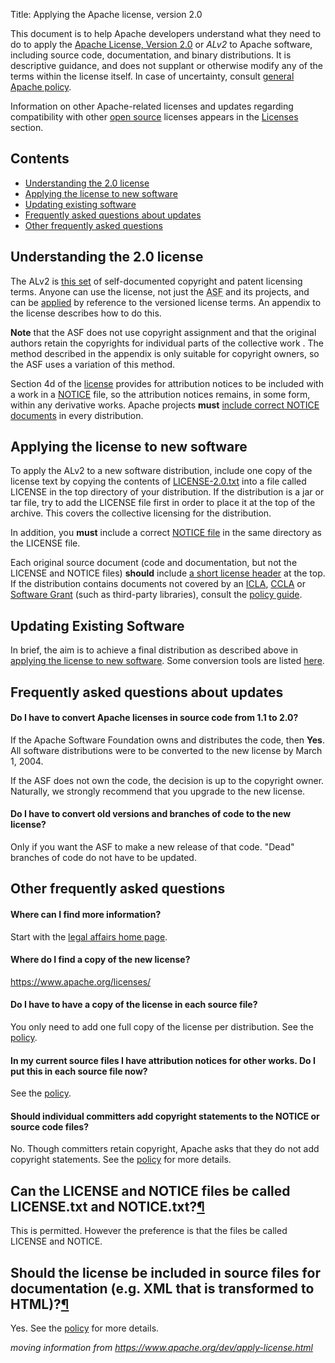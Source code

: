Title: Applying the Apache license, version 2.0

This document is to help Apache developers understand what they need to do to apply the <a href="https://www.apache.org/licenses/LICENSE-2.0" target="_blank">Apache License, Version 2.0</a> or _ALv2_ to Apache software, including source code, documentation, and binary distributions. It is descriptive guidance, and does not supplant or otherwise modify any of the terms within the license itself. In case of uncertainty, consult <a href="https://www.apache.org/legal" target="_blank">general Apache policy</a>.

Information on other Apache-related licenses and updates regarding compatibility with other <a href="https://www.opensource.org" taarget="_blank">open source</a> licenses appears in the <a href="https://www.apache.org/licenses/" target="_blank">Licenses</a> section.

<h2>Contents</h2>

<ul>
<li><a href="#license">Understanding the 2.0 license</a></li>
<li><a href="#new">Applying the license to new software</a></li>
<li><a href="#existing">Updating existing software</a></li>
<li><a href="#faq-existing">Frequently asked questions about updates</a></li>
<li><a href="#faq">Other frequently asked questions</a></li>
</ul>
  

<h2 id="license">Understanding the 2.0 license</h2>
<p>The ALv2 is <a href="https://www.apache.org/licenses/LICENSE-2.0.txt" target="_blank">this set</a> of self-documented copyright and patent licensing terms. Anyone can use the license, not just the <abbr title="Apache Software Foundation">ASF</abbr> and its projects, and can be <a href="https://www.apache.org/licenses/LICENSE-2.0.html#apply" target="_blank">applied</a> by reference to the versioned license terms. An appendix to the license describes how to do this.

**Note** that the ASF does not use copyright assignment and that the original authors retain the copyrights for individual parts of the collective work . The method described in the appendix is only suitable for copyright owners, so the ASF uses a variation of
this method.

Section 4d of the <a href="https://www.apache.org/licenses/LICENSE-2.0.txt" target="_blank">license</a> provides for attribution notices to be included with a work in a <a href="https://www.apache.org/licenses/example-NOTICE.txt" target="_blank">NOTICE</a> file, so the attribution notices remains, in some form, within any derivative works. Apache projects **must** <a href="http://www.apache.org/legal/src-headers.html#notice" target="_blank">include correct NOTICE documents</a> in every distribution.
  
<h2 id="new">Applying the license to new software</h2>

To apply the ALv2 to a new software distribution, include one copy of the license text by copying the contents of <a href="https://www.apache.org/licenses/LICENSE-2.0.txt" Target="_blank">LICENSE-2.0.txt</a> into a file called LICENSE in the top directory of your distribution. If the distribution is a jar or tar file, try to add the LICENSE file first in order to place it at the top of the archive. This covers the collective licensing for the distribution.

In addition, you **must** include a correct <a href="https://www.apache.org/legal/src-headers.html#notice" target="_blank">NOTICE file</a> in the same directory as the LICENSE file.

Each original source document (code and documentation, but not the LICENSE and NOTICE files) **should** include <a href="https://www.apache.org/legal/src-headers.html#headers" target="_blank"> a short license header</a> at the top. If the distribution contains  documents not covered by an <a href="https://www.apache.org/licenses/icla.txt" target="_blank">ICLA</a>,
<a href="https://www.apache.org/licenses/cla-corporate.txt" target="_blank">CCLA</a> or <a href="https://www.apache.org/licenses/software-grant.txt" target="_blank">Software Grant</a> (such as third-party libraries), consult the <a href="https://www.apache.org/legal/resolved.html" target="_blank">policy guide</a>.

<h2 id="existing">Updating Existing Software</h2>

<p>In brief, the aim is to achieve a final distribution as described above in <a href="#new">applying the license to new software</a>. Some conversion tools are listed <a href="http://www.apache.org/legal/src-headers.html#faq-update-scripts">here</a>.</p>

<h2 id="faq-existing">Frequently asked questions about updates</h2>

<h4 id="convert_to_2_0">Do I have to convert Apache licenses in source code from 1.1 to 2.0?</h4>

If the Apache Software Foundation owns and distributes the code, then <strong>Yes</strong>. All software distributions were to be converted to the new license by March 1, 2004.

If the ASF does not own the code, the decision is up to the copyright owner.  Naturally, we strongly recommend that you upgrade to the new license.

<h4 id="conversion">Do I have to convert old versions and branches of code to the new license?</h4>

Only if you want the ASF to make a new release of that code. "Dead" branches of code do not have to be updated.

<h2 id="faq">Other frequently asked questions</h2>

<h4 id="info-whereis">Where can I find more information?</h4>

Start with the <a href="https://www.apache.org/legal" target="_blank">legal affairs home page</a>.

<h4 id="license-whereis">Where do I find a copy of the new license?</h4>

<a href="https://www.apache.org/licenses/" target="_blank">https://www.apache.org/licenses/</a>

<h4 id="copy-per-file">Do I have to have a copy of the license in each source file?</h4>

You only need to add one full copy of the license per distribution. See the <a href="https://www.apache.org/legal/src-headers.html" target="_blank">policy</a>.

<h4 id="attribution">In my current source files I have attribution notices for other works. Do I put this in each source file now?</h4>

See the <a href="https://www.apache.org/legal/src-headers.html" target="_blank">policy</a>.

<h4 id="contributor-copyright">Should individual committers add copyright statements to the NOTICE or source code files?</h4>

No. Though committers retain copyright, Apache asks that they do not add copyright statements. See the <a href="https://www.apache.org/legal/src-headers.html" target="_blank">policy</a> for more details.

<h2 id="license-file-name">Can the LICENSE and NOTICE files be called LICENSE.txt and NOTICE.txt?<a class="headerlink" href="#license-file-name" title="Permanent link">&para;</a></h2>
<p>This is permitted.  However the preference is that the files be called LICENSE
and NOTICE.</p>
<h2 id="license-include">Should the license be included in source files for documentation (e.g. XML that is transformed to HTML)?<a class="headerlink" href="#license-include" title="Permanent link">&para;</a></h2>
<p>Yes. See the <a href="http://www.apache.org/legal/src-headers.html">policy</a> for more
details.</p></div>

_moving information from https://www.apache.org/dev/apply-license.html_

